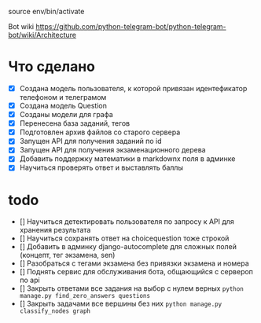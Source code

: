 source env/bin/activate

Bot wiki
https://github.com/python-telegram-bot/python-telegram-bot/wiki/Architecture

# Что сделано

-   [x] Создана модель пользователя, к которой привязан идентефикатор телефоном и телеграмом
-   [x] Создана модель Question
-   [x] Созданы модели для графа
-   [x] Перенесена база заданий, тегов
-   [x] Подготовлен архив файлов со старого сервера
-   [x] Запущен API для получения заданий по id
-   [x] Запущен API для получения экзаменационного дерева
-   [x] Добавить поддержку математики в markdownx поля в админке
-   [x] Научиться проверять ответ и выставлять баллы

# todo

-   [] Научиться детектировать пользователя по запросу к API для хранения результата
-   [] Научиться сохранять ответ на choicequestion тоже строкой
-   [] Добавить в админку django-autocomplete для сложных полей (концепт, тег экзамена, sen)
-   [] Разобраться с тегами экзамена без привязки экзамена и номера
-   [] Поднять сервис для обслуживания бота, общающийся с сервероп по api
-   [] Закрыть ответами все задания на выбор с нулем верных `python manage.py find_zero_answers questions`
-   [] Закрыть задачами все вершины без них `python manage.py classify_nodes graph`
